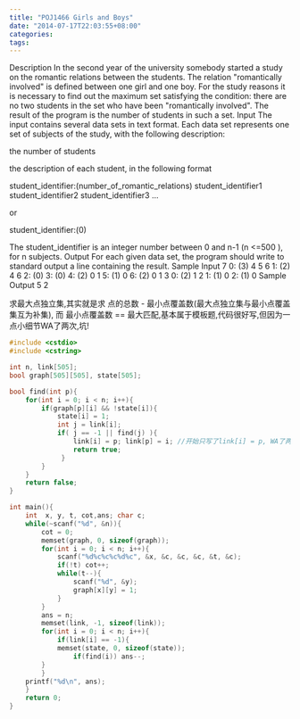 ```yaml
---
title: "POJ1466 Girls and Boys"
date: "2014-07-17T22:03:55+08:00"
categories:
tags:
---
```


                                            

Description
In the second year of the university somebody started a study on the romantic relations between the students. The relation "romantically involved" is defined between one girl and one boy. For the study reasons it is necessary to
 find out the maximum set satisfying the condition: there are no two students in the set who have been "romantically involved". The result of the program is the number of students in such a set.
Input
The input contains several data sets in text format. Each data set represents one set of subjects of the study, with the following description:


the number of students

the description of each student, in the following format

student_identifier:(number_of_romantic_relations) student_identifier1 student_identifier2 student_identifier3 ...

or

student_identifier:(0)


The student_identifier is an integer number between 0 and n-1 (n <=500 ), for n subjects.
Output
For each given data set, the program should write to standard output a line containing the result.
Sample Input
7
0: (3) 4 5 6
1: (2) 4 6
2: (0)
3: (0)
4: (2) 0 1
5: (1) 0
6: (2) 0 1
3
0: (2) 1 2
1: (1) 0
2: (1) 0
Sample Output
5
2


求最大点独立集,其实就是求 点的总数 - 最小点覆盖数(最大点独立集与最小点覆盖集互为补集), 而 最小点覆盖数 == 最大匹配,基本属于模板题,代码很好写,但因为一点小细节WA了两次,坑!

```cpp
#include <cstdio>
#include <cstring>

int n, link[505];
bool graph[505][505], state[505];  

bool find(int p){
    for(int i = 0; i < n; i++){
     	if(graph[p][i] && !state[i]){
            state[i] = 1;
            int j = link[i];
            if( j == -1 || find(j) ){
                link[i] = p; link[p] = i; //开始只写了link[i] = p, WA了两次
                return true; 
             }
        }
    }
    return false;
}

int main(){
    int  x, y, t, cot,ans; char c;
    while(~scanf("%d", &n)){
        cot = 0;
        memset(graph, 0, sizeof(graph)); 
        for(int i = 0; i < n; i++){
            scanf("%d%c%c%c%d%c", &x, &c, &c, &c, &t, &c);
            if(!t) cot++;
            while(t--){
                scanf("%d", &y);
                graph[x][y] = 1;
            }   
        }
        ans = n;
        memset(link, -1, sizeof(link));
        for(int i = 0; i < n; i++){
            if(link[i] == -1){
	        memset(state, 0, sizeof(state));
                if(find(i)) ans--;   
	    }
        }
	printf("%d\n", ans);    
    }    
    return 0;
} 
```












































































